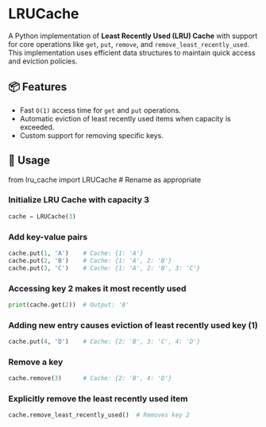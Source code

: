 # LRUCache

A Python implementation of **Least Recently Used (LRU) Cache** with support for core operations like `get`, `put`, `remove`, and `remove_least_recently_used`. This implementation uses efficient data structures to maintain quick access and eviction policies.

## 📦 Features

- Fast `O(1)` access time for `get` and `put` operations.
- Automatic eviction of least recently used items when capacity is exceeded.
- Custom support for removing specific keys.

## 🚀 Usage

from lru_cache import LRUCache  # Rename as appropriate

### Initialize LRU Cache with capacity 3
```python
cache = LRUCache(3)
```
### Add key-value pairs
```python
cache.put(1, 'A')    # Cache: {1: 'A'}
cache.put(2, 'B')    # Cache: {1: 'A', 2: 'B'}
cache.put(3, 'C')    # Cache: {1: 'A', 2: 'B', 3: 'C'}
```

### Accessing key 2 makes it most recently used
```python
print(cache.get(2))  # Output: 'B'
```

### Adding new entry causes eviction of least recently used key (1)
```python
cache.put(4, 'D')    # Cache: {2: 'B', 3: 'C', 4: 'D'}
```

### Remove a key
```python
cache.remove(3)      # Cache: {2: 'B', 4: 'D'}
```

### Explicitly remove the least recently used item
```python
cache.remove_least_recently_used()  # Removes key 2
```



